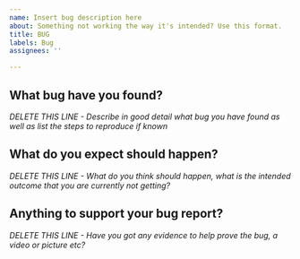 ```yaml
---
name: Insert bug description here
about: Something not working the way it's intended? Use this format.
title: BUG
labels: Bug
assignees: ''

---
```


<h2>What bug have you found?</h2>

*DELETE THIS LINE - Describe in good detail what bug you have found as well as list the steps to reproduce if known*

<h2>What do you expect should happen?</h2>

*DELETE THIS LINE - What do you think should happen, what is the intended outcome that you are currently not getting?*

<h2>Anything to support your bug report?</h2>

*DELETE THIS LINE - Have you got any evidence to help prove the bug, a video or picture etc?*
